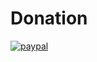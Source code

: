 # Donation
[![paypal](https://www.paypalobjects.com/en_US/i/btn/btn_donateCC_LG.gif)](swd.xpong@gmail.com)
